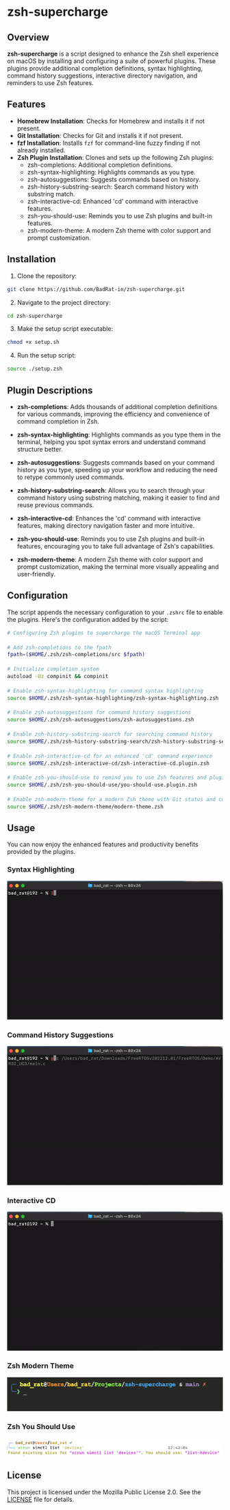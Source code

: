 # zsh-supercharge

## Overview

**zsh-supercharge** is a script designed to enhance the Zsh shell experience on macOS by installing and configuring a suite of powerful plugins. These plugins provide additional completion definitions, syntax highlighting, command history suggestions, interactive directory navigation, and reminders to use Zsh features.

## Features

- **Homebrew Installation**: Checks for Homebrew and installs it if not present.
- **Git Installation**: Checks for Git and installs it if not present.
- **fzf Installation**: Installs `fzf` for command-line fuzzy finding if not already installed.
- **Zsh Plugin Installation**: Clones and sets up the following Zsh plugins:
  - zsh-completions: Additional completion definitions.
  - zsh-syntax-highlighting: Highlights commands as you type.
  - zsh-autosuggestions: Suggests commands based on history.
  - zsh-history-substring-search: Search command history with substring match.
  - zsh-interactive-cd: Enhanced 'cd' command with interactive features.
  - zsh-you-should-use: Reminds you to use Zsh plugins and built-in features.
  - zsh-modern-theme: A modern Zsh theme with color support and prompt customization.

## Installation

1. Clone the repository:

```sh
git clone https://github.com/BadRat-in/zsh-supercharge.git
```

2. Navigate to the project directory:

```sh
cd zsh-supercharge
```

3. Make the setup script executable:

```sh
chmod +x setup.sh
```

4. Run the setup script:

```sh
source ./setup.zsh
```

## Plugin Descriptions

- **zsh-completions**: Adds thousands of additional completion definitions for various commands, improving the efficiency and convenience of command completion in Zsh.

- **zsh-syntax-highlighting**: Highlights commands as you type them in the terminal, helping you spot syntax errors and understand command structure better.

- **zsh-autosuggestions**: Suggests commands based on your command history as you type, speeding up your workflow and reducing the need to retype commonly used commands.

- **zsh-history-substring-search**: Allows you to search through your command history using substring matching, making it easier to find and reuse previous commands.

- **zsh-interactive-cd**: Enhances the 'cd' command with interactive features, making directory navigation faster and more intuitive.

- **zsh-you-should-use**: Reminds you to use Zsh plugins and built-in features, encouraging you to take full advantage of Zsh's capabilities.

- **zsh-modern-theme**: A modern Zsh theme with color support and prompt customization, making the terminal more visually appealing and user-friendly.

## Configuration

The script appends the necessary configuration to your `.zshrc` file to enable the plugins. Here's the configuration added by the script:

```sh
# Configuring Zsh plugins to supercharge the macOS Terminal app

# Add zsh-completions to the fpath
fpath=($HOME/.zsh/zsh-completions/src $fpath)

# Initialize completion system
autoload -Uz compinit && compinit

# Enable zsh-syntax-highlighting for command syntax highlighting
source $HOME/.zsh/zsh-syntax-highlighting/zsh-syntax-highlighting.zsh

# Enable zsh-autosuggestions for command history suggestions
source $HOME/.zsh/zsh-autosuggestions/zsh-autosuggestions.zsh

# Enable zsh-history-substring-search for searching command history
source $HOME/.zsh/zsh-history-substring-search/zsh-history-substring-search.zsh

# Enable zsh-interactive-cd for an enhanced 'cd' command experience
source $HOME/.zsh/zsh-interactive-cd/zsh-interactive-cd.plugin.zsh

# Enable zsh-you-should-use to remind you to use Zsh features and plugins
source $HOME/.zsh/zsh-you-should-use/you-should-use.plugin.zsh

# Enable zsh-modern-theme for a modern Zsh theme with Git status and command duration
source $HOME/.zsh/zsh-modern-theme/modern-theme.zsh
```

## Usage

You can now enjoy the enhanced features and productivity benefits provided by the plugins.

### Syntax Highlighting

![Syntax Highlighting](./demo/syntax_highlighting.gif)

### Command History Suggestions

![History Suggestions](./demo/history_suggestions.gif)

### Interactive CD

![Interactive CD](./demo/interactive_cd.gif)

### Zsh Modern Theme

![Zsh Modern Theme](./demo/zsh_modern_theme.png)

### Zsh You Should Use

![Zsh You Should Use](./demo/zsh_you_should_use.png)

## License

This project is licensed under the Mozilla Public License 2.0. See the [LICENSE](LICENSE) file for details.
